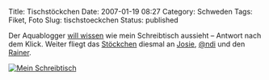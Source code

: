 Title: Tischstöckchen
Date: 2007-01-19 08:27
Category: Schweden
Tags: Fiket, Foto
Slug: tischstoeckchen
Status: published

Der Aquablogger [will
wissen](http://www.blog.i130.de/2007/01/09/tischstoeckchen/) wie mein
Schreibtisch aussieht – Antwort nach dem Klick. Weiter fliegt das
[Stöckchen](http://de.wikipedia.org/wiki/St%C3%B6ckchen) diesmal an
[Josie](http://wulle.se/wordpress/), [@ndi](http://www.tjockis.de/) und
den [Rainer](http://rainersblogg.blogspot.com/). <!--more-->

[![Mein
Schreibtisch](/pic/desk_s.jpg "Mein Schreibtisch")](/pic/desk_l.jpg)

